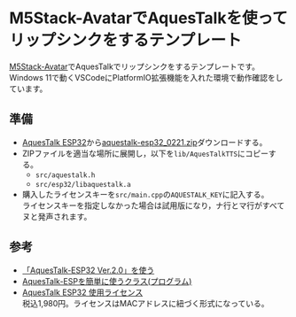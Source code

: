 # M5Stack-AvatarでAquesTalkを使ってリップシンクをするテンプレート

[M5Stack-Avatar](https://github.com/meganetaaan/m5stack-avatar)でAquesTalkでリップシンクをするテンプレートです。Windows 11で動くVSCodeにPlatformIO拡張機能を入れた環境で動作確認をしています。

## 準備

* [AquesTalk ESP32](https://www.a-quest.com/download.html#a-etc)から[aquestalk-esp32_0221.zip](https://www.a-quest.com/archive/package/aquestalk-esp32_0221.zip)ダウンロードする。
* ZIPファイルを適当な場所に展開し，以下を`lib/AquesTalkTTS`にコピーする。  
  * `src/aquestalk.h`
  * `src/esp32/libaquestalk.a`
* 購入したライセンスキーを`src/main.cpp`の`AQUESTALK_KEY`に記入する。  
  ライセンスキーを指定しなかった場合は試用版になり，ナ行とマ行がすべてヌと発声されます。

## 参考

* [「AquesTalk-ESP32 Ver.2.0」を使う](http://blog-yama.a-quest.com/?eid=970195)
* [AquesTalk-ESPを簡単に使うクラス(プログラム)](http://blog-yama.a-quest.com/?eid=970191)
* [AquesTalk ESP32 使用ライセンス](https://store.a-quest.com/items/10524168)  
  税込1,980円。ライセンスはMACアドレスに紐づく形式になっている。
